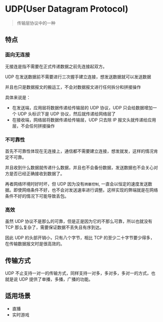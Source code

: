 # UDP(User Datagram Protocol)

> 传输层协议中的一种

## 特点

### 面向无连接

无接连是指不需要在正式传递数据之前先连接起双方。

UDP 在发送数据前不需要进行三次握手建立连接，想发送数据就可以发送数据

并且也只是数据报文的搬运工，不会对数据报文进行任何拆分和拼接操作

具体来说是：

- 在发送端，应用层将数据传递给传输层的 UDP 协议，UDP 只会给数据增加一个 UDP 头标识下是 UDP 协议，然后就传递给网络层了
- 在接收端，网络层将数据传递给传输层，UDP 只去除 IP 报文头就传递给应用层，不会任何拼接操作

### 不可靠性

首先不可靠性体现在无连接上，通信都不需要建立连接，想发就发，这样的情况肯定不可靠。

并且收到什么数据就传递什么数据，并且也不会备份数据，发送数据也不会关心对方是否已经正确接收到数据了。

再者网络环境时好时坏，但 UDP 因为没有`拥塞控制`, 一直会以恒定的速度发送数据。即使网络条件不好，也不会对发送速率进行调整。这样实现的弊端就是在网络条件不好的情况下可能导致丢包。

### 高效

虽然 UDP 协议不是那么的可靠，但是正是因为它的不那么可靠，所以也就没有 TCP 那么复杂了，需要保证数据不丢失且有序到达。

因此 UDP 的头部开销小，只有八个字节，相比 TCP 的至少二十字节要少得多，在传输数据报文时是很高效的。

## 传输方式

UDP 不止支持一对一的传输方式，同样支持一对多，多对多，多对一的方式，也就是说 UDP 提供了单播，多播，广播的功能。

## 适用场景

- 直播
- 实时游戏
